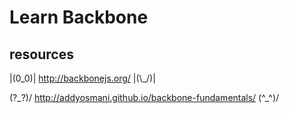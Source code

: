 # Learn Backbone

## resources

|(0\_0)| http://backbonejs.org/ |(\\\_/)|

\(?\_?)/ http://addyosmani.github.io/backbone-fundamentals/ \(^\_^)/
